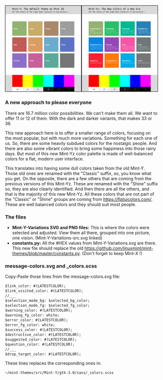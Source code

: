 ![Mint-Y-Variations-compare-OLDvsNEW](Mint-Y-Variations-compare-OLD.png)

### A new approach to please everyone
There are 16.7 million color possibilities. We can't make them all. We want to offer 11 or 12 of them. With the dark and darker variants, that makes 33 or 36.

This new approach here is to offer a smaller range of colors, focusing on the most popular, but with much more variations. Something for each one of us. So, there are some heavily subdued colors for the nostalgic people. And there are also some vibrant colors to bring some happiness into those rainy days. But most of this new Mint-Yz color palette is made of well-balanced colors for a flat, modern user interface.

This translates into having some dull colors taken from the old Mint-Y. Those old ones are renamed with the "Classic" suffix, so, you know what you get. On the opposite, there are a few others that are coming from the previous versions of this Mint-Yz. These are renamed with the "Shine" suffix so, they are also clearly identified. And then there are all the others, and that is the majority of this new Mint-Yz. All these colors that are not part of the "Classic" or "Shine" groups are coming from https://flatuicolors.com/. These are well balanced colors and they should suit most people.

### The files
* **Mint-Y-Variations SVG and PNG files:** This is where the colors were selected and adjusted. View them all there, grouped into one picture, one vision. (Mint-Y-Variations-src.svg linked)
* **constants.py:** All the #HEX values from Mint-Y-Variations.svg are there. This new file should replace the old https://github.com/linuxmint/mint-themes/blob/master/constants.py. (Don't forget to keep Mint-X !)

### message-colors.svg and _colors.scss
Copy-Paste those lines from the message-colors.svg file:

    $link_color: #(LATESTCOLOR);
    $link_visited_color: #(LATESTCOLOR);
    //___
    $selection_mode_bg: $selected_bg_color;
    $selection_mode_fg: $selected_fg_color;
    $warning_color: #(LATESTCOLOR);
    $warning_fg_color: white;
    $error_color: #(LATESTCOLOR);
    $error_fg_color: white;
    $success_color: #(LATESTCOLOR);
    $destructive_color: #(LATESTCOLOR);
    $suggested_color: #(LATESTCOLOR);
    $question_color: #(LATESTCOLOR);
    //___
    $drop_target_color: #(LATESTCOLOR);

These lines replaces the corresponding ones in:

    ~/mint-themes/src/Mint-Y/gtk-3.0/sass/_colors.scss